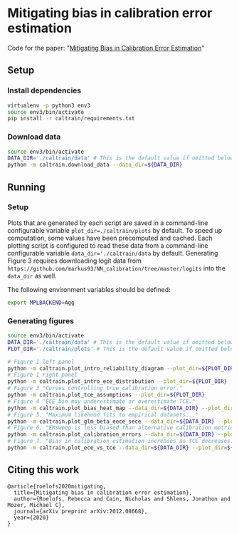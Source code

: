 # Mitigating bias in calibration error estimation

Code for the paper: "[Mitigating Bias in Calibration Error Estimation](https://arxiv.org/abs/2012.08668)"


## Setup

### Install dependencies

```bash
virtualenv -p python3 env3
source env3/bin/activate
pip install -r caltrain/requirements.txt
```

### Download data

```bash
source env3/bin/activate
DATA_DIR='./caltrain/data' # This is the default value if omitted below
python -m caltrain.download_data --data_dir=${DATA_DIR}
```

## Running

### Setup

Plots that are generated by each script are saved in a command-line configurable variable `plot_dir=./caltrain/plots` by default. To speed up computation, some values have been precomputed and cached. Each plotting script is configured to read these data from a command-line configurable variable `data_dir='./caltrain/data` by default.  Generating Figure 3 requires downloading logit data from `https://github.com/markus93/NN_calibration/tree/master/logits` into the `data_dir` as well.

The following environment variables should be defined:
```bash
export MPLBACKEND=Agg
```

### Generating figures
```bash
source env3/bin/activate
DATA_DIR='./caltrain/data' # This is the default value if omitted below
PLOT_DIR='./caltrain/plots' # This is the default value if omitted below

# Figure 1 left panel
python -m caltrain.plot_intro_reliability_diagram --plot_dir=${PLOT_DIR}
# Figure 1 right panel
python -m caltrain.plot_intro_ece_distribution --plot_dir=${PLOT_DIR}
# Figure 3 "Curves controlling true calibration error."
python -m caltrain.plot_tce_assumptions --plot_dir=${PLOT_DIR}
# Figure 4 "ECE_bin may underestimate or overestimate TCE."
python -m caltrain.plot_bias_heat_map --data_dir=${DATA_DIR} --plot_dir=${PLOT_DIR}
# Figure 5. "Maximum likehood fits to empirical datasets..."
python -m caltrain.plot_glm_beta_eece_sece --data_dir=${DATA_DIR} --plot_dir=${PLOT_DIR}
# Figure 6. "EMsweep is less biased than alternative calibration metrics."
python -m caltrain.plot_calibration_errors --data_dir=${DATA_DIR} --plot_dir=${PLOT_DIR}
# Figure 7. "Bias in calibration estimation increases as TCE decreases."
python -m caltrain.plot_ece_vs_tce --data_dir=${DATA_DIR} --plot_dir=${PLOT_DIR}
```

## Citing this work

```
@article{roelofs2020mitigating,
  title={Mitigating bias in calibration error estimation},
  author={Roelofs, Rebecca and Cain, Nicholas and Shlens, Jonathon and Mozer, Michael C},
  journal={arXiv preprint arXiv:2012.08668},
  year={2020}
}
```

